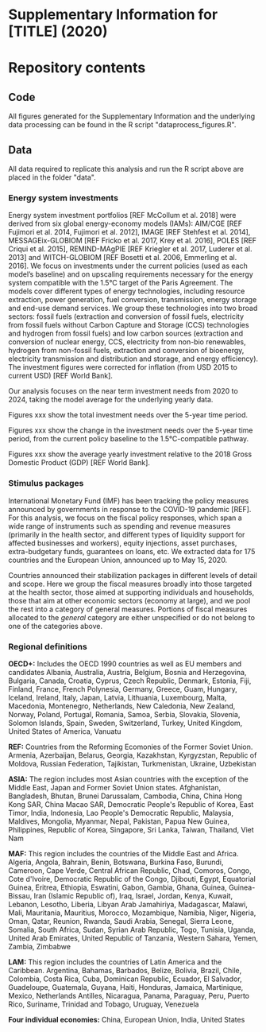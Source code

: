 # Supplementary Information for [TITLE] (2020)

# Repository contents

## Code
All figures generated for the Supplementary Information and the underlying data processing can be found in the R script "dataprocess_figures.R".

## Data
All data required to replicate this analysis and run the R script above are placed in the folder "data".

### Energy system investments

Energy system investment portfolios [REF McCollum et al. 2018] were derived from six global energy-economy models (IAMs): AIM/CGE [REF Fujimori et al. 2014, Fujimori et al. 2012], IMAGE [REF Stehfest et al. 2014], MESSAGEix-GLOBIOM [REF Fricko et al. 2017, Krey et al. 2016], POLES [REF Criqui et al. 2015], REMIND-MAgPIE [REF Kriegler et al. 2017, Luderer et al. 2013] and WITCH-GLOBIOM [REF Bosetti et al. 2006, Emmerling et al. 2016]. We focus on investments under the current policies (used as each model’s baseline) and on upscaling requirements necessary for the energy system compatible with the 1.5°C target of the Paris Agreement. The models cover different types of energy technologies, including resource extraction, power generation, fuel conversion, transmission, energy storage and end-use demand services. We group these technologies into two broad sectors: fossil fuels (extraction and conversion of fossil fuels, electricity from fossil fuels without Carbon Capture and Storage (CCS) technologies and hydrogen from fossil fuels) and low carbon sources (extraction and conversion of nuclear energy, CCS, electricity from non-bio renewables, hydrogen from non-fossil fuels, extraction and conversion of bioenergy, electricity transmission and distribution and storage, and energy efficiency). The investment figures were corrected for inflation (from USD 2015 to current USD) [REF World Bank].

Our analysis focuses on the near term investment needs from 2020 to 2024, taking the model average for the underlying yearly data.

Figures xxx show the total investment needs over the 5-year time period.

Figures xxx show the change in the investment needs over the 5-year time period, from the current policy baseline to the 1.5°C-compatible pathway.

Figures xxx show the average yearly investment relative to the 2018 Gross Domestic Product (GDP) [REF World Bank]. 


### Stimulus packages

International Monetary Fund (IMF) has been tracking the policy measures announced by governments in response to the COVID-19 pandemic [REF]. For this analysis, we focus on the fiscal policy responses, which span a wide range of instruments such as spending and revenue measures (primarily in the health sector, and different types of liquidity support for affected businesses and workers), equity injections, asset purchases, extra-budgetary funds, guarantees on loans, etc. We extracted data for 175 countries and the European Union, announced up to May 15, 2020. 

Countries announced their stabilization packages in different levels of detail and scope. Here we group the fiscal measures broadly into those targeted at the health sector, those aimed at supporting individuals and households, those that aim at other economic sectors (economy at large), and we pool the rest into a category of general measures. Portions of fiscal measures allocated to the *general* category are either unspecified or do not belong to one of the categories above.
 


### Regional definitions

**OECD+:** Includes the OECD 1990 countries as well as EU members and candidates
Albania, Australia, Austria, Belgium, Bosnia and Herzegovina, Bulgaria, Canada, Croatia, Cyprus, Czech Republic, Denmark, Estonia, Fiji, Finland, France, French Polynesia,
Germany, Greece, Guam, Hungary, Iceland, Ireland, Italy, Japan, Latvia, Lithuania,
Luxembourg, Malta, Macedonia, Montenegro, Netherlands, New Caledonia, New Zealand,
Norway, Poland, Portugal, Romania, Samoa, Serbia, Slovakia, Slovenia, Solomon Islands,
Spain, Sweden, Switzerland, Turkey, United Kingdom, United States of America, Vanuatu

**REF:** Countries from the Reforming Ecomonies of the Former Soviet Union.
Armenia, Azerbaijan, Belarus, Georgia, Kazakhstan, Kyrgyzstan, Republic of Moldova,
Russian Federation, Tajikistan, Turkmenistan, Ukraine, Uzbekistan

**ASIA:** The region includes most Asian countries with the exception of the Middle East,
Japan and Former Soviet Union states.
Afghanistan, Bangladesh, Bhutan, Brunei Darussalam, Cambodia, China, China Hong Kong
SAR, China Macao SAR, Democratic People's Republic of Korea, East Timor, India,
Indonesia, Lao People's Democratic Republic, Malaysia, Maldives, Mongolia, Myanmar,
Nepal, Pakistan, Papua New Guinea, Philippines, Republic of Korea, Singapore, Sri Lanka,
Taiwan, Thailand, Viet Nam

**MAF:** This region includes the countries of the Middle East and Africa.
Algeria, Angola, Bahrain, Benin, Botswana, Burkina Faso, Burundi, Cameroon, Cape Verde,
Central African Republic, Chad, Comoros, Congo, Cote d'Ivoire, Democratic Republic of
the Congo, Djibouti, Egypt, Equatorial Guinea, Eritrea, Ethiopia, Eswatini, Gabon, Gambia, Ghana, Guinea, Guinea-Bissau, Iran (Islamic Republic of), Iraq, Israel, Jordan, Kenya, Kuwait,
Lebanon, Lesotho, Liberia, Libyan Arab Jamahiriya, Madagascar, Malawi, Mali, Mauritania,
Mauritius, Morocco, Mozambique, Namibia, Niger, Nigeria, Oman, Qatar, Reunion,
Rwanda, Saudi Arabia, Senegal, Sierra Leone, Somalia, South Africa, Sudan, Syrian Arab Republic, Togo, Tunisia, Uganda, United Arab Emirates, United Republic of
Tanzania, Western Sahara, Yemen, Zambia, Zimbabwe

**LAM:**  This region includes the countries of Latin America and the Caribbean.
Argentina, Bahamas, Barbados, Belize, Bolivia, Brazil, Chile, Colombia, Costa Rica, Cuba,
Dominican Republic, Ecuador, El Salvador, Guadeloupe, Guatemala, Guyana, Haiti, Honduras, Jamaica, Martinique, Mexico, Netherlands Antilles, Nicaragua, Panama, Paraguay,
Peru, Puerto Rico, Suriname, Trinidad and Tobago, Uruguay, Venezuela

**Four individual economies:** China, European Union, India, United States

